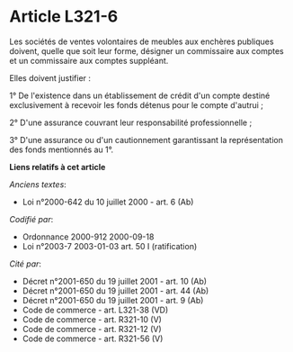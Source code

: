 # Article L321-6

Les sociétés de ventes volontaires de meubles aux enchères publiques doivent, quelle que soit leur forme, désigner un
commissaire aux comptes et un commissaire aux comptes suppléant.

Elles doivent justifier :

1° De l'existence dans un établissement de crédit d'un compte destiné exclusivement à recevoir les fonds détenus pour le
compte d'autrui ;

2° D'une assurance couvrant leur responsabilité professionnelle ;

3° D'une assurance ou d'un cautionnement garantissant la représentation des fonds mentionnés au 1°.

**Liens relatifs à cet article**

_Anciens textes_:

  - Loi n°2000-642 du 10 juillet 2000 - art. 6 (Ab)

_Codifié par_:

  - Ordonnance 2000-912 2000-09-18
  - Loi n°2003-7 2003-01-03 art. 50 I (ratification)

_Cité par_:

  - Décret n°2001-650 du 19 juillet 2001 - art. 10 (Ab)
  - Décret n°2001-650 du 19 juillet 2001 - art. 44 (Ab)
  - Décret n°2001-650 du 19 juillet 2001 - art. 9 (Ab)
  - Code de commerce - art. L321-38 (VD)
  - Code de commerce - art. R321-10 (V)
  - Code de commerce - art. R321-12 (V)
  - Code de commerce - art. R321-56 (V)
